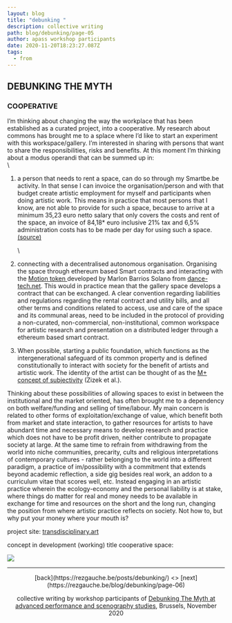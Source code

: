 ```yaml
---
layout: blog
title: "debunking "
description: collective writing
path: blog/debunking/page-05
author: apass workshop participants
date: 2020-11-20T18:23:27.087Z
tags:
  - from
---
```

## DEBUNKING THE MYTH

### COOPERATIVE

I’m thinking about changing the way the workplace that has been established as a curated project, into a cooperative. My research about commons has brought me to a splace where I’d like to start an experiment with this workspace/gallery. I’m interested in sharing with persons that want to share the responsibilities, risks and benefits. At this moment I’m thinking about a modus operandi that can be summed up in:\
\

1. a person that needs to rent a space, can do so through my Smartbe.be activity. In that sense I can invoice the organisation/person and with that budget create artistic employment for myself and participants when doing artistic work. This means in practice that most persons that I know, are not able to provide for such a space, because to arrive at a minimum 35,23 euro netto salary that only covers the costs and rent of the space, an invoice of 84,18* euro inclusive 21% tax and 6,5% administration costs has to be made per day for using such a space.  <a href="https://docs.google.com/presentation/d/1pnObtI5n9FnKrIer7jNJn2qWnd1QMKYp5Na4TH2VI-s/edit?usp=sharing" target="_blank">(source)</a>

   \
2. connecting with a decentralised autonomous organisation. Organising the space through ethereum based Smart contracts and interacting with the <a href="https://app.tryroll.com/token/MOTION" target="_blank"> Motion token </a> developed by Marlon Barrios Solano from <a href="http://www.dance-tech.net/" target="_blank">dance-tech.net</a>. This would in practice mean that the gallery space develops a contract that can be exchanged. A clear convention regarding liabilities and regulations regarding the rental contract and utility bills, and all other terms and conditions related to access, use and care of the space and its communal areas, need to be included in the protocol of providing a non-curated, non-commercial, non-institutional, common workspace for artistic research and presentation on a distributed ledger through a ethereum based smart contract.
3. When possible, starting a public foundation, which functions as the intergenerational safeguard of its common property and is defined constitutionally to interact with society for the benefit of artists and artistic work. The identity of the artist can be thought of as the <a href="https://www.youtube.com/watch?v=_lyGeROBG0Q" target="_blank">M+ concept of subjectivity<a/> (Zizek et al.).

Thinking about these possibilities of allowing spaces to exist in between the institutional and the market oriented, has often brought me to a dependency on both welfare/funding and selling of time/labour. My main concern is related to other forms of exploitation/exchange of value, which benefit both from market and state interaction, to gather resources for artists to have abundant time and necessary means to develop research and practice which does not have to be profit driven, neither contribute to propagate society at large. At the same time to refrain from withdrawing from the world into niche communities, precarity, cults and religious interpretations of contemporary cultures - rather belonging to the world into a different paradigm, a practice of im/possibility with a commitment that extends beyond academic reflection, a side gig besides real work, an addon to a curriculum vitae that scores well, etc. Instead engaging in an artistic practice wherein the ecology-economy and the personal liability is at stake, where things do matter for real and money needs to be available in exchange for time and resources on the short and the long run, changing the position from where artistic practice reflects on society. Not how to, but why put your money where your mouth is?

project site: <a href="https://www.transdisciplinary.art" target="_blank">transdisciplinary.art<a/>

concept in development (working) title cooperative space:

![](/static/img/screen-shot-2020-11-20-at-15.17.57.png)

- - -
<div align="center">
[back](https://rezgauche.be/posts/debunking/) <> [next](https://rezgauche.be/blog/debunking/page-06)

collective writing by workshop participants of <a href="https://apass.be/debunking-the-myth/" target="_blank">Debunking The Myth at advanced performance and scenography studies<a/>, Brussels, November 2020
